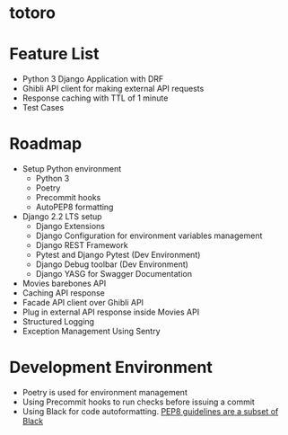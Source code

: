 # totoro

# Feature List
- Python 3 Django Application with DRF
- Ghibli API client for making external API requests
- Response caching with TTL of 1 minute
- Test Cases

# Roadmap
- Setup Python environment
    - Python 3
    - Poetry
    - Precommit hooks
    - AutoPEP8 formatting
- Django 2.2 LTS setup
    - Django Extensions
    - Django Configuration for environment variables management
    - Django REST Framework
    - Pytest and Django Pytest (Dev Environment)
    - Django Debug toolbar (Dev Environment)
    - Django YASG for Swagger Documentation
- Movies barebones API
- Caching API response
- Facade API client over Ghibli API
- Plug in external API response inside Movies API
- Structured Logging
- Exception Management Using Sentry


# Development Environment
- Poetry is used for environment management
- Using Precommit hooks to run checks before issuing a commit
- Using Black for code autoformatting. [PEP8 guidelines are a subset of Black](https://www.mattlayman.com/blog/2018/python-code-black/)
